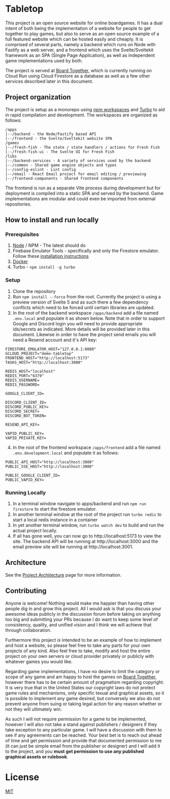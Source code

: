 # Tabletop

This project is an open source website for online boardgames. It has a dual intent of both being the implementation of a website for people to get together to play games, but also to serve as an open source example of a full featured website which can be hosted easily and cheaply. It is comprised of several parts, namely a backend which runs on Node with Fastify as a web server, and a frontend which uses the Svelte/Sveltekit framework as an SPA (Single Page Application), as well as independent game implementations used by both.

The project is served at [Board Together](https://boardtogether.games), which is currently running on Cloud Run using Cloud Firestore as a database as well as a few other services described later in this document.

## Project organization

The project is setup as a monorepo using [npm workspaces](https://docs.npmjs.com/cli/v8/using-npm/workspaces) and [Turbo](https://turbo.build) to aid in rapid compilation and development. The workspaces are organized as follows:

```
/apps
|--/backend - the Node/Fastify based API
|--/frontend - the Svelte/Sveltekit website SPA
/games
|--/fresh-fish - The state / state handlers / actions for Fresh Fish
|--/fresh-fish-ui - The Svelte UI for Fresh Fish
/libs
|--/backend-services - A variety of services used by the backend
|--/common - Shared game engine objects and types
|--/config-eslint - Lint config
|--/email - React Email project for email editing / previewing
|--/frontend-components - Shared frontend components
```

The frontend is run as a separate Vite process during development but for deployment is compiled into a static SPA and served by the backend. Game implementations are modular and could even be imported from external repositories.

## How to install and run locally

### Prerequisites

1. [Node](https://nodejs.org/en) / NPM - The latest should do
1. Firebase Emulator Tools - specifically and only the Firestore emulator. Follow these [installation instructions](https://firebase.google.com/docs/emulator-suite/install_and_configure)
1. [Docker](https://www.docker.com/)
1. Turbo - `npm install -g turbo`

### Setup

1. Clone the repository
1. Run `npm install --force` from the root. Currently the project is using a preview version of Svelte 5 and as such there a few dependency conflicts which need to be forced until certain libraries are updated.
1. In the root of the backend workspace `/apps/backend` add a file named `.env.local` and populate it as shown below. Note that in order to support Google and Discord login you will need to provide appropriate ids/secrets as indicated. More details will be provided later in this document. Likewise in order to have the project send emails you will need a Resend account and it's API key:

```
FIRESTORE_EMULATOR_HOST="127.0.0.1:8080"
GCLOUD_PROJECT="demo-tabletop"
FRONTEND_HOST="http://localhost:5173"
TASKS_HOST="http://localhost:3000"

REDIS_HOST="localhost"
REDIS_PORT="6379"
REDIS_USERNAME=
REDIS_PASSWORD=

GOOGLE_CLIENT_ID=

DISCORD_CLIENT_ID=
DISCORD_PUBLIC_KEY=
DISCORD_SECRET=
DISCORD_BOT_TOKEN=

RESEND_API_KEY=

VAPID_PUBLIC_KEY=
VAPID_PRIVATE_KEY=
```

4. In the root of the frontend workspace `/apps/frontend` add a file named `.env.development.local` and populate it as follows:

```
PUBLIC_API_HOST="http://localhost:3000"
PUBLIC_SSE_HOST="http://localhost:3000"

PUBLIC_GOOGLE_CLIENT_ID=
PUBLIC_VAPID_KEY=
```

### Running Locally

1. In a terminal window navigate to apps/backend and run `npm run firestore` to start the firestore emulator.
1. In another terminal window at the root of the project run
   `turbo redis` to start a local redis instance in a container
1. In yet another terminal window, run `turbo watch dev` to build and run the actual project locally.
1. If all has gone well, you can now go to http://localhost:5173 to view the site. The backend API will be running at http://localhost:3000 and the email preview site will be running at http://localhost:3001.

## Architecture

See the [Project Architecture](https://github.com/justinkwaugh/tabletop/blob/main/ARCHITECTURE.md) page for more information.

## Contributing

Anyone is welcome! Nothing would make me happier than having other people dig in and grow this project. All I would ask is that you discuss your awesome ideas publicly in the discussion forum before taking on anything too big and submitting your PRs because I do want to keep some level of consistency, quality, and unified vision and I think we will achieve that through collaboration.

Furthermore this project _is_ intended to be an example of how to implement and host a website, so please feel free to take any parts for your own projects of any kind. Also feel free to take, modify and host the entire project on your own servers or cloud provider privately or publicly with whatever games you would like.

Regarding game implementations, I have no desire to limit the category or scope of any game and am happy to host the games on [Board Together](https://boardtogether.games), however there has to be certain amount of pragmatism regarding copyright. It is very true that in the United States our copyright laws do not protect game rules and mechanisms, only specific texual and graphical assets, so it is possible to implement any game desired, but conversely we also do not prevent anyone from suing or taking legal action for any reason whether or not they will ultimately win.

As such I will not require permission for a game to be implemented, however I will also not take a stand against publishers / designers if they take exception to any particular game. I _will_ have a discussion with them to see if any agreements can be reached. Your best bet is to reach out ahead of time and get permission and provide that documented permission to me (it can just be simple email from the publisher or designer) and I will add it to the project, and you **must get permission to use any published graphical assets or rulebook**.

# License

[MIT](https://github.com/justinkwaugh/tabletop/blob/main/LICENSE)
